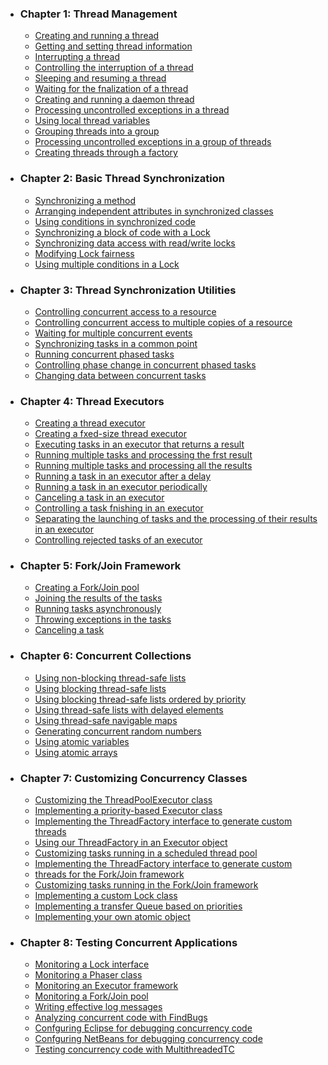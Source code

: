 ﻿* ### Chapter 1: Thread Management
  - [Creating and running a thread](./.md)
  - [Getting and setting thread information](./.md)
  - [Interrupting a thread](./.md)
  - [Controlling the interruption of a thread](./.md)
  - [Sleeping and resuming a thread](./.md)
  - [Waiting for the fnalization of a thread](./.md)
  - [Creating and running a daemon thread](./.md)
  - [Processing uncontrolled exceptions in a thread](./.md)
  - [Using local thread variables](./.md)
  - [Grouping threads into a group](./.md)
  - [Processing uncontrolled exceptions in a group of threads](./.md)
  - [Creating threads through a factory](./.md)
* ### Chapter 2: Basic Thread Synchronization
  - [Synchronizing a method](./.md)
  - [Arranging independent attributes in synchronized classes](./.md)
  - [Using conditions in synchronized code](./.md)
  - [Synchronizing a block of code with a Lock](./.md)
  - [Synchronizing data access with read/write locks](./.md)
  - [Modifying Lock fairness](./.md)
  - [Using multiple conditions in a Lock](./.md)
* ### Chapter 3: Thread Synchronization Utilities
  - [Controlling concurrent access to a resource](./.md)
  - [Controlling concurrent access to multiple copies of a resource](./.md)
  - [Waiting for multiple concurrent events](./.md)
  - [Synchronizing tasks in a common point](./.md)
  - [Running concurrent phased tasks](./.md)
  - [Controlling phase change in concurrent phased tasks](./.md)
  - [Changing data between concurrent tasks](./.md)
* ### Chapter 4: Thread Executors
  - [Creating a thread executor](./.md)
  - [Creating a fxed-size thread executor](./.md)
  - [Executing tasks in an executor that returns a result](./.md)
  - [Running multiple tasks and processing the frst result](./.md)
  - [Running multiple tasks and processing all the results](./.md)
  - [Running a task in an executor after a delay](./.md)
  - [Running a task in an executor periodically](./.md)
  - [Canceling a task in an executor](./.md)
  - [Controlling a task fnishing in an executor](./.md)
  - [Separating the launching of tasks and the processing of their results in an executor](./.md)
  - [Controlling rejected tasks of an executor](./.md)
* ### Chapter 5: Fork/Join Framework
  - [Creating a Fork/Join pool](./.md)
  - [Joining the results of the tasks](./.md)
  - [Running tasks asynchronously](./.md)
  - [Throwing exceptions in the tasks](./.md)
  - [Canceling a task](./.md)
* ### Chapter 6: Concurrent Collections
  - [Using non-blocking thread-safe lists](./.md)
  - [Using blocking thread-safe lists](./.md)
  - [Using blocking thread-safe lists ordered by priority](./.md)
  - [Using thread-safe lists with delayed elements](./.md)
  - [Using thread-safe navigable maps](./.md)
  - [Generating concurrent random numbers](./.md)
  - [Using atomic variables](./.md)
  - [Using atomic arrays](./.md)
* ### Chapter 7: Customizing Concurrency Classes
  - [Customizing the ThreadPoolExecutor class](./.md)
  - [Implementing a priority-based Executor class](./.md)
  - [Implementing the ThreadFactory interface to generate custom threads](./.md)
  - [Using our ThreadFactory in an Executor object](./.md)
  - [Customizing tasks running in a scheduled thread pool](./.md)
  - [Implementing the ThreadFactory interface to generate custom](./.md)
  - [threads for the Fork/Join framework](./.md)
  - [Customizing tasks running in the Fork/Join framework](./.md)
  - [Implementing a custom Lock class](./.md)
  - [Implementing a transfer Queue based on priorities](./.md)
  - [Implementing your own atomic object](./.md)
* ### Chapter 8: Testing Concurrent Applications
  - [Monitoring a Lock interface](./.md)
  - [Monitoring a Phaser class](./.md)
  - [Monitoring an Executor framework](./.md)
  - [Monitoring a Fork/Join pool](./.md)
  - [Writing effective log messages](./.md)
  - [Analyzing concurrent code with FindBugs](./.md)
  - [Confguring Eclipse for debugging concurrency code](./.md)
  - [Confguring NetBeans for debugging concurrency code](./.md)
  - [Testing concurrency code with MultithreadedTC](./.md)
